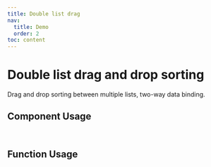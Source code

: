 ```yaml
--- 
title: Double list drag
nav:
  title: Demo
  order: 2
toc: content
---
```


# Double list drag and drop sorting

Drag and drop sorting between multiple lists, two-way data binding.

## Component Usage

<code src="./demo.tsx"
title="Usage Component"
description="Use components to drag and drop between multiple lists">
</code>

## Function Usage

<code src="./function.tsx"
title="Function Usage"
description="Use function to drag and drop between multiple lists">
</code>

